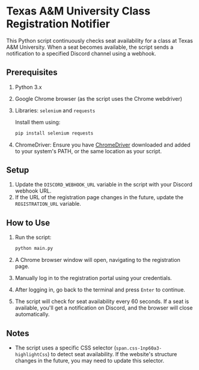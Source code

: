 # Texas A&M University Class Registration Notifier

This Python script continuously checks seat availability for a class at Texas A&M University. When a seat becomes available, the script sends a notification to a specified Discord channel using a webhook. 

## Prerequisites

1. Python 3.x
2. Google Chrome browser (as the script uses the Chrome webdriver)
3. Libraries: `selenium` and `requests`
   
   Install them using:
   ```bash
   pip install selenium requests
   ```

4. ChromeDriver: Ensure you have [ChromeDriver](https://sites.google.com/a/chromium.org/chromedriver/) downloaded and added to your system's PATH, or the same location as your script.

## Setup

1. Update the `DISCORD_WEBHOOK_URL` variable in the script with your Discord webhook URL.
2. If the URL of the registration page changes in the future, update the `REGISTRATION_URL` variable.

## How to Use

1. Run the script:
   ```bash
   python main.py
   ```

2. A Chrome browser window will open, navigating to the registration page.
3. Manually log in to the registration portal using your credentials.
4. After logging in, go back to the terminal and press `Enter` to continue.
5. The script will check for seat availability every 60 seconds. If a seat is available, you'll get a notification on Discord, and the browser will close automatically.

## Notes

- The script uses a specific CSS selector (`span.css-1np60a3-highlightCss`) to detect seat availability. If the website's structure changes in the future, you may need to update this selector.
